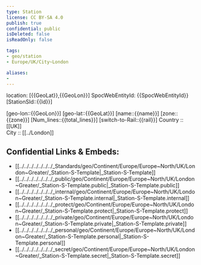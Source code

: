 ```yaml
---
type: Station
license: CC BY-SA 4.0
publish: true
confidential: public
isDeleted: false
isReadOnly: false

tags:
- geo/station
- Europe/UK/City~London

aliases:
- 
---
```

location: [{{GeoLat}},{{GeoLon}}] 
SpocWebEntityId: {{SpocWebEntityId}}
[StationSId::{{Id}}] 

[geo-lon::{{GeoLon}}] 
[geo-lat::{{GeoLat}}] 
[name::{{name}}] 
[zone::{{zone}}] 
[Num_lines::{{total_lines}}] 
[switch-to-Rail::{{rail}}] 
Country :: [[UK]]  
City :: [[../London]]  



## Confidential Links & Embeds: 
- [[../../../../../../../_Standards/geo/Continent/Europe/Europe~North/UK/London~Greater/_Station-S-Template|_Station-S-Template]] 
- [[../../../../../../../_public/geo/Continent/Europe/Europe~North/UK/London~Greater/_Station-S-Template.public|_Station-S-Template.public]] 
- [[../../../../../../../_internal/geo/Continent/Europe/Europe~North/UK/London~Greater/_Station-S-Template.internal|_Station-S-Template.internal]] 
- [[../../../../../../../_protect/geo/Continent/Europe/Europe~North/UK/London~Greater/_Station-S-Template.protect|_Station-S-Template.protect]] 
- [[../../../../../../../_private/geo/Continent/Europe/Europe~North/UK/London~Greater/_Station-S-Template.private|_Station-S-Template.private]] 
- [[../../../../../../../_personal/geo/Continent/Europe/Europe~North/UK/London~Greater/_Station-S-Template.personal|_Station-S-Template.personal]] 
- [[../../../../../../../_secret/geo/Continent/Europe/Europe~North/UK/London~Greater/_Station-S-Template.secret|_Station-S-Template.secret]] 
